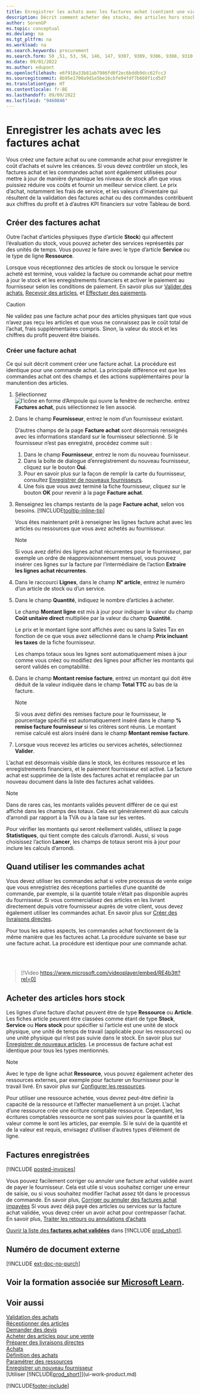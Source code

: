 ```yaml
---
title: Enregistrer les achats avec les factures achat (contient une vidéo)
description: Décrit comment acheter des stocks, des articles hors stock ou des ressources en créant et en validant des factures ou commandes achat.
author: SorenGP
ms.topic: conceptual
ms.devlang: na
ms.tgt_pltfrm: na
ms.workload: na
ms.search.keywords: procurement
ms.search.form: 50 ,51, 53, 56, 146, 147, 9307, 9309, 9306, 9308, 9310
ms.date: 09/01/2022
ms.author: edupont
ms.openlocfilehash: e6f918a33b81ab7986fd0f2ec6bddb9dcc62fcc3
ms.sourcegitcommit: 8b95e1700a9d1e5be16cbfe94fdf7b660f1cd5d7
ms.translationtype: HT
ms.contentlocale: fr-BE
ms.lasthandoff: 09/09/2022
ms.locfileid: "9460846"
---
```

# <a name="record-purchases-with-purchase-invoices"></a>Enregistrer les achats avec les factures achat

Vous créez une facture achat ou une commande achat pour enregistrer le coût d’achats et suivre les créances. Si vous devez contrôler un stock, les factures achat et les commandes achat sont également utilisées pour mettre à jour de manière dynamique les niveaux de stock afin que vous puissiez réduire vos coûts et fournir un meilleur service client. Le prix d’achat, notamment les frais de service, et les valeurs d’inventaire qui résultent de la validation des factures achat ou des commandes contribuent aux chiffres du profit et à d’autres KPI financiers sur votre Tableau de bord.

## <a name="create-purchase-invoices"></a>Créer des factures achat

Outre l’achat d’articles physiques (type d’article **Stock**) qui affectent l’évaluation du stock, vous pouvez acheter des services représentés par des unités de temps. Vous pouvez le faire avec le type d’article **Service** ou le type de ligne **Ressource**.

Lorsque vous réceptionnez des articles de stock ou lorsque le service acheté est terminé, vous validez la facture ou commande achat pour mettre à jour le stock et les enregistrements financiers et activer le paiement au fournisseur selon les conditions de paiement. En savoir plus sur [Valider des achats](ui-post-purchases.md), [Recevoir des articles](warehouse-how-receive-items.md), et [Effectuer des paiements](payables-make-payments.md).

> [!CAUTION]  
> Ne validez pas une facture achat pour des articles physiques tant que vous n’avez pas reçu les articles et que vous ne connaissez pas le coût total de l’achat, frais supplémentaires compris. Sinon, la valeur du stock et les chiffres du profit peuvent être biaisés.

### <a name="create-a-purchase-invoice"></a>Créer une facture achat

Ce qui suit décrit comment créer une facture achat. La procédure est identique pour une commande achat. La principale différence est que les commandes achat ont des champs et des actions supplémentaires pour la manutention des articles.

1. Sélectionnez ![l’icône en forme d’Ampoule qui ouvre la fenêtre de recherche.](media/ui-search/search_small.png "Dites-moi ce que vous voulez faire") entrez **Factures achat**, puis sélectionnez le lien associé.  
2. Dans le champ **Fournisseur**, entrez le nom d’un fournisseur existant.

    D’autres champs de la page **Facture achat** sont désormais renseignés avec les informations standard sur le fournisseur sélectionné. Si le fournisseur n’est pas enregistré, procédez comme suit :

    1. Dans le champ **Fournisseur**, entrez le nom du nouveau fournisseur.
    2. Dans la boîte de dialogue d’enregistrement du nouveau fournisseur, cliquez sur le bouton **Oui**.
    3. Pour en savoir plus sur la façon de remplir la carte du fournisseur, consultez [Enregistrer de nouveaux fournisseurs](purchasing-how-register-new-vendors.md).  
    4. Une fois que vous avez terminé la fiche fournisseur, cliquez sur le bouton **OK** pour revenir à la page **Facture achat**.

3. Renseignez les champs restants de la page **Facture achat**, selon vos besoins. [!INCLUDE[tooltip-inline-tip](includes/tooltip-inline-tip_md.md)]

    Vous êtes maintenant prêt à renseigner les lignes facture achat avec les articles ou ressources que vous avez achetés au fournisseur.

    > [!NOTE]  
    > Si vous avez défini des lignes achat récurrentes pour le fournisseur, par exemple un ordre de réapprovisionnement mensuel, vous pouvez insérer ces lignes sur la facture par l’intermédiaire de l’action **Extraire les lignes achat récurrentes**.
4. Dans le raccourci **Lignes**, dans le champ **N° article**, entrez le numéro d’un article de stock ou d’un service.
5. Dans le champ **Quantité**, indiquez le nombre d’articles à acheter.

    Le champ **Montant ligne** est mis à jour pour indiquer la valeur du champ **Coût unitaire direct** multipliée par la valeur du champ **Quantité**.

    Le prix et le montant ligne sont affichés avec ou sans la Sales Tax en fonction de ce que vous avez sélectionné dans le champ **Prix incluant les taxes** de la fiche fournisseur.

    Les champs totaux sous les lignes sont automatiquement mises à jour comme vous créez ou modifiez des lignes pour afficher les montants qui seront validés en comptabilité.

6. Dans le champ **Montant remise facture**, entrez un montant qui doit être déduit de la valeur indiquée dans le champ **Total TTC** au bas de la facture.

    > [!NOTE]  
    > Si vous avez défini des remises facture pour le fournisseur, le pourcentage spécifié est automatiquement inséré dans le champ **% remise facture fournisseur** si les critères sont réunis. Le montant remise calculé est alors inséré dans le champ **Montant remise facture**.
7. Lorsque vous recevez les articles ou services achetés, sélectionnez **Valider**.

L’achat est désormais visible dans le stock, les écritures ressource et les enregistrements financiers, et le paiement fournisseur est activé. La facture achat est supprimée de la liste des factures achat et remplacée par un nouveau document dans la liste des factures achat validées.  

> [!NOTE]
> Dans de rares cas, les montants validés peuvent différer de ce qui est affiché dans les champs des totaux. Cela est généralement dû aux calculs d’arrondi par rapport à la TVA ou à la taxe sur les ventes.
>
> Pour vérifier les montants qui seront réellement validés, utilisez la page **Statistiques**, qui tient compte des calculs d’arrondi. Aussi, si vous choisissez l’action **Lancer**, les champs de totaux seront mis à jour pour inclure les calculs d’arrondi.

## <a name="when-to-use-purchase-orders"></a>Quand utiliser les commandes achat

Vous devez utiliser les commandes achat si votre processus de vente exige que vous enregistriez des réceptions partielles d’une quantité de commande, par exemple, si la quantité totale n’était pas disponible auprès du fournisseur. Si vous commercialisez des articles en les livrant directement depuis votre fournisseur auprès de votre client, vous devez également utiliser les commandes achat. En savoir plus sur [Créer des livraisons directes](sales-how-drop-shipment.md).

Pour tous les autres aspects, les commandes achat fonctionnent de la même manière que les factures achat. La procédure suivante se base sur une facture achat. La procédure est identique pour une commande achat.

<br><br>

> [!Video https://www.microsoft.com/videoplayer/embed/RE4b3tt?rel=0]

## <a name="purchasing-non-inventory-items"></a>Acheter des articles hors stock

Les lignes d’une facture d’achat peuvent être de type **Ressource** ou **Article**. Les fiches article peuvent être classées comme étant de type **Stock**, **Service** ou **Hors stock** pour spécifier si l’article est une unité de stock physique, une unité de temps de travail (applicable pour les ressources) ou une unité physique qui n’est pas suivie dans le stock. En savoir plus sur [Enregistrer de nouveaux articles](inventory-how-register-new-items.md). Le processus de facture achat est identique pour tous les types mentionnés.

> [!NOTE]
> Avec le type de ligne achat **Ressource**, vous pouvez également acheter des ressources externes, par exemple pour facturer un fournisseur pour le travail livré. En savoir plus sur [Configurer les ressources](projects-how-setup-resources.md).
>
> Pour utiliser une ressource achetée, vous devrez peut-être définir la capacité de la ressource et l’affecter manuellement à un projet. L’achat d’une ressource crée une écriture comptable ressource. Cependant, les écritures comptables ressource ne sont pas suivies pour la quantité et la valeur comme le sont les articles, par exemple. Si le suivi de la quantité et de la valeur est requis, envisagez d’utiliser d’autres types d’élément de ligne.

## <a name="posted-invoices"></a>Factures enregistrées

[!INCLUDE [posted-invoices](includes/posted-invoices.md)]

Vous pouvez facilement corriger ou annuler une facture achat validée avant de payer le fournisseur. Cela est utile si vous souhaitez corriger une erreur de saisie, ou si vous souhaitez modifier l’achat assez tôt dans le processus de commande. En savoir plus, [Corriger ou annuler des factures achat impayées](purchasing-how-correct-cancel-unpaid-purchase-invoices.md) Si vous avez déjà payé des articles ou services sur la facture achat validée, vous devez créer un avoir achat pour contrepasser l’achat. En savoir plus, [Traiter les retours ou annulations d’achats](purchasing-how-process-purchase-returns-cancellations.md)

[Ouvrir la liste des **factures achat validées**](https://businesscentral.dynamics.com/?page=146) dans [!INCLUDE [prod_short](includes/prod_short.md)].

## <a name="external-document-number"></a>Numéro de document externe

[!INCLUDE [ext-doc-no-purch](includes/ext-doc-no-purch.md)]

## <a name="see-related-training-at-microsoft-learn"></a>Voir la formation associée sur [Microsoft Learn](/learn/modules/processing-invoices-dynamics-365-business-central/index).

## <a name="see-also"></a>Voir aussi

[Validation des achats](ui-post-purchases.md)  
[Réceptionner des articles](warehouse-how-receive-items.md)  
[Demander des devis](purchasing-how-request-quotes.md)  
[Acheter des articles pour une vente](purchasing-how-purchase-products-sale.md)  
[Préparer des livraisons directes](sales-how-drop-shipment.md)  
[Achats](purchasing-manage-purchasing.md)  
[Définition des achats](purchasing-setup-purchasing.md)  
[Paramétrer des ressources](projects-how-setup-resources.md)  
[Enregistrer un nouveau fournisseur](purchasing-how-register-new-vendors.md)  
[Utiliser [!INCLUDE[prod_short](includes/prod_short.md)]](ui-work-product.md)  

[!INCLUDE[footer-include](includes/footer-banner.md)]
